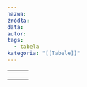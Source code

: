```yaml
---
nazwa: 
źródła: 
data: 
autor: 
tags:
  - tabela
kategoria: "[[Tabele]]"
---
```


|     |     |     |
| --- | --- | --- |
|     |     |     |
|     |     |     |
|     |     |     |
